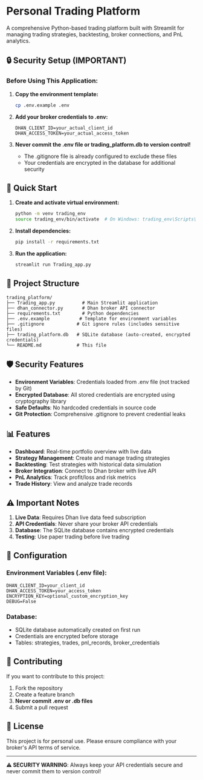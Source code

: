 # Personal Trading Platform

A comprehensive Python-based trading platform built with Streamlit for managing trading strategies, backtesting, broker connections, and PnL analytics.

## 🔒 Security Setup (IMPORTANT)

### Before Using This Application:

1. **Copy the environment template:**
   ```bash
   cp .env.example .env
   ```

2. **Add your broker credentials to .env:**
   ```
   DHAN_CLIENT_ID=your_actual_client_id
   DHAN_ACCESS_TOKEN=your_actual_access_token
   ```

3. **Never commit the .env file or trading_platform.db to version control!**
   - The .gitignore file is already configured to exclude these files
   - Your credentials are encrypted in the database for additional security

## 🚀 Quick Start

1. **Create and activate virtual environment:**
   ```bash
   python -m venv trading_env
   source trading_env/bin/activate  # On Windows: trading_env\Scripts\activate
   ```

2. **Install dependencies:**
   ```bash
   pip install -r requirements.txt
   ```

3. **Run the application:**
   ```bash
   streamlit run Trading_app.py
   ```

## 📁 Project Structure

```
trading_platform/
├── Trading_app.py          # Main Streamlit application
├── dhan_connector.py       # Dhan broker API connector
├── requirements.txt        # Python dependencies
├── .env.example           # Template for environment variables
├── .gitignore            # Git ignore rules (includes sensitive files)
├── trading_platform.db   # SQLite database (auto-created, encrypted credentials)
└── README.md             # This file
```

## 🛡️ Security Features

- **Environment Variables**: Credentials loaded from .env file (not tracked by Git)
- **Encrypted Database**: All stored credentials are encrypted using cryptography library
- **Safe Defaults**: No hardcoded credentials in source code
- **Git Protection**: Comprehensive .gitignore to prevent credential leaks

## 📊 Features

- **Dashboard**: Real-time portfolio overview with live data
- **Strategy Management**: Create and manage trading strategies
- **Backtesting**: Test strategies with historical data simulation
- **Broker Integration**: Connect to Dhan broker with live API
- **PnL Analytics**: Track profit/loss and risk metrics
- **Trade History**: View and analyze trade records

## ⚠️ Important Notes

1. **Live Data**: Requires Dhan live data feed subscription
2. **API Credentials**: Never share your broker API credentials
3. **Database**: The SQLite database contains encrypted credentials
4. **Testing**: Use paper trading before live trading

## 🔧 Configuration

### Environment Variables (.env file):
```
DHAN_CLIENT_ID=your_client_id
DHAN_ACCESS_TOKEN=your_access_token
ENCRYPTION_KEY=optional_custom_encryption_key
DEBUG=False
```

### Database:
- SQLite database automatically created on first run
- Credentials are encrypted before storage
- Tables: strategies, trades, pnl_records, broker_credentials

## 🤝 Contributing

If you want to contribute to this project:

1. Fork the repository
2. Create a feature branch
3. **Never commit .env or .db files**
4. Submit a pull request

## 📄 License

This project is for personal use. Please ensure compliance with your broker's API terms of service.

---

**⚠️ SECURITY WARNING**: Always keep your API credentials secure and never commit them to version control!
